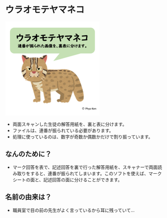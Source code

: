 # ウラオモテヤマネコ
![タイトル](appfigs/top.png)
* 両面スキャンした生徒の解答用紙を、裏と表に分けます。
* ファイルは、連番が振られている必要があります。
* 処理に使っているのは、数字が奇数か偶数かだけで割り振っています。

## なんのために？
* マーク回答を表で、記述回答を裏で行った解答用紙を、スキャナーで両面読み取りをすると、連番が振られてしまいます。このソフトを使えば、マークシートの面と、記述回答の面に分けることができます。

## 名前の由来は？
* 職員室で目の前の先生がよく言っているから耳に残っていて...